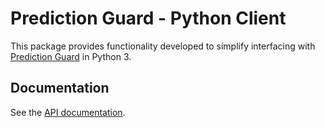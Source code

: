 # Prediction Guard - Python Client

This package provides functionality developed to simplify interfacing with [Prediction Guard](https://www.predictionguard.com/) in Python 3.

## Documentation

See the [API documentation](https://predictionguard.github.io/python-client/).
